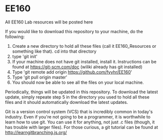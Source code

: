 # EE160
All EE160 Lab resources will be posted here

If you would like to download this repository to your machine, do the following:

1. Create a new directory to hold all these files (call it EE160_Resources or something like that). cd into that directory
2. type 'git init'
3. If your machine does not have git installed, install it. Instructions can be found at https://git-scm.com/doc (wiliki already has git installed)
4. Type 'git remote add origin https://github.com/fyyhr/EE160'
5. Type 'git pull origin master'
6. You should now be able to see all the files on your local machine.

Periodically, things will be updated in this repository. To download the latest update, simply repeate step 5 in the directory you used to hold all these files and it should automatically download the latest updates.

Git is a version control system (VCS) that is incredibly common in today's industry. Even if you're not going to be a programmer, it is worthwhile to learn how to use git. You can use it for anything, not just .c files (though, it has trouble with larger files). For those curious, a git tutorial can be found at http://learngitbranching.js.org/
